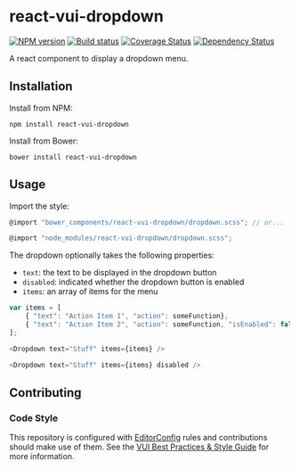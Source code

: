 # react-vui-dropdown 

[![NPM version][npm-image]][npm-url]
[![Build status][ci-image]][ci-url]
[![Coverage Status][coverage-image]][coverage-url]
[![Dependency Status][dependencies-image]][dependencies-url]

A react component to display a dropdown menu.

## Installation

Install from NPM:
```shell
npm install react-vui-dropdown
```

Install from Bower:
```shell
bower install react-vui-dropdown
```

## Usage

Import the style:

```javascript
@import "bower_components/react-vui-dropdown/dropdown.scss"; // or...

@import "node_modules/react-vui-dropdown/dropdown.scss";
```

The dropdown optionally takes the following properties:

* `text`: the text to be displayed in the dropdown button
* `disabled`: indicated whether the dropdown button is enabled
* `items`: an array of items for the menu

```javascript
var items = [
	{ "text": "Action Item 1", "action": someFunction},
	{ "text": "Action Item 2", "action": someFunction, "isEnabled": false}
];

<Dropdown text="Stuff" items={items} />

<Dropdown text="Stuff" items={items} disabled />
```

## Contributing

### Code Style

This repository is configured with [EditorConfig](http://editorconfig.org) rules and contributions should make use of them. See the [VUI Best Practices & Style Guide](https://github.com/Brightspace/valence-ui-docs/wiki/Best-Practices-&-Style-Guide) for more information.

[npm-url]: https://www.npmjs.org/package/react-vui-dropdown
[npm-image]: https://img.shields.io/npm/v/react-vui-dropdown.svg
[ci-url]: https://travis-ci.org/Brightspace/react-valence-ui-dropdown
[ci-image]: https://img.shields.io/travis-ci/Brightspace/react-valence-ui-dropdown.svg
[coverage-url]: https://coveralls.io/r/Brightspace/react-valence-ui-dropdown?branch=master
[coverage-image]: https://img.shields.io/coveralls/Brightspace/react-valence-ui-dropdown.svg
[dependencies-url]: https://david-dm.org/brightspace/react-valence-ui-dropdown
[dependencies-image]: https://img.shields.io/david/Brightspace/react-valence-ui-dropdown.svg
